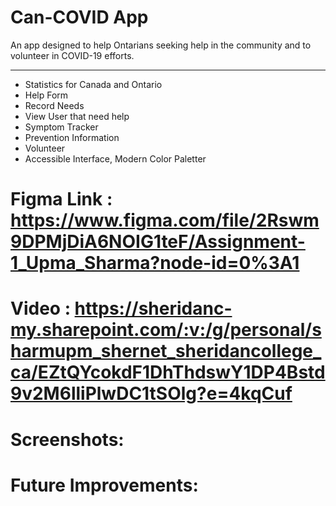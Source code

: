 # Can-COVID App

An app designed to help Ontarians seeking help in the community and to volunteer in COVID-19 efforts.
<hr>

* Statistics for Canada and Ontario
* Help Form
* Record Needs
* View User that need help
* Symptom Tracker
* Prevention Information
* Volunteer
* Accessible Interface, Modern Color Paletter

# Figma Link : https://www.figma.com/file/2Rswm9DPMjDiA6NOIG1teF/Assignment-1_Upma_Sharma?node-id=0%3A1
# Video : https://sheridanc-my.sharepoint.com/:v:/g/personal/sharmupm_shernet_sheridancollege_ca/EZtQYcokdF1DhThdswY1DP4Bstd9v2M6lliPlwDC1tSOlg?e=4kqCuf

# Screenshots: 

# Future Improvements: 
